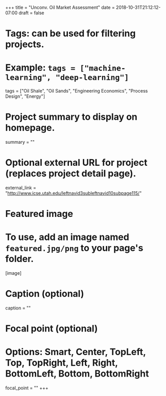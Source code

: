 +++
title = "Unconv. Oil Market Assessment"
date = 2018-10-31T21:12:12-07:00
draft = false

# Tags: can be used for filtering projects.
# Example: `tags = ["machine-learning", "deep-learning"]`
tags = ["Oil Shale", "Oil Sands", "Engineering Economics", "Process Design", "Energy"]

# Project summary to display on homepage.
summary = ""

# Optional external URL for project (replaces project detail page).
external_link = "http://www.icse.utah.edu/leftnavid3subleftnavid10subpage115/"

# Featured image
# To use, add an image named `featured.jpg/png` to your page's folder. 
[image]
  # Caption (optional)
  caption = ""

  # Focal point (optional)
  # Options: Smart, Center, TopLeft, Top, TopRight, Left, Right, BottomLeft, Bottom, BottomRight
  focal_point = ""
+++
